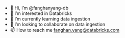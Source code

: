 - 👋 Hi, I’m @fanghanyang-db
- 👀 I’m interested in Databricks
- 🌱 I’m currently learning data ingestion
- 💞️ I’m looking to collaborate on data ingestion
- 📫 How to reach me fanghan.yang@databricks.com

<!---
fanghanyang-db/fanghanyang-db is a ✨ special ✨ repository because its `README.md` (this file) appears on your GitHub profile.
You can click the Preview link to take a look at your changes.
--->

